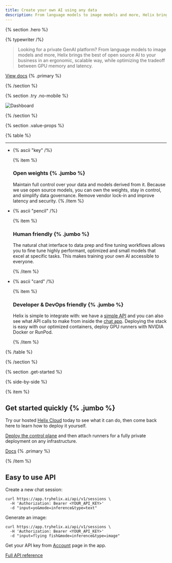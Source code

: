 ```yaml
---
title: Create your own AI using any data
description: From language models to image models and more, Helix brings the best of open source AI to your business in an ergonomic, scalable way, while optimizing the tradeoff between GPU memory and latency.
---
```


{% section .hero %}

{% typewriter /%}

> Looking for a private GenAI platform? From language models to image models and more, Helix brings the best of open source AI to your business in an ergonomic, scalable way, while optimizing the tradeoff between GPU memory and latency.

[View docs](/docs/getting-started) {% .primary %}

{% /section %}

{% section .try .no-mobile %}

![Dashboard](/dashboard.png)

{% /section %}

{% section .value-props %}

{% table %}

---

- {% ascii "key" /%}

  {% item %}

  ### Open weights {% .jumbo %}

  Maintain full control over your data and models derived from it. Because we use open source models, you can own the weights, stay in control, and simplify data governance. Remove vendor lock-in and improve latency and security.
  {% /item %}

- {% ascii "pencil" /%}

  {% item %}

  ### Human friendly {% .jumbo %}

  The natural chat interface to data prep and fine tuning workflows allows you to fine tune highly performant, optimized and small models that excel at specific tasks. This makes training your own AI accessible to everyone.

  {% /item %}

- {% ascii "card" /%}

  {% item %}

  ### Developer &amp; DevOps friendly {% .jumbo %}

  Helix is simple to integrate with: we have a [simple API](/docs/api) and you can also see what API calls to make from inside the [chat app](https://app.tryhelix.ai/). Deploying the stack is easy with our optimized containers, deploy GPU runners with NVIDIA Docker or RunPod.

  {% /item %}

{% /table %}

{% /section %}

{% section .get-started %}

{% side-by-side %}

{% item %}

## Get started quickly {% .jumbo %}

Try our hosted [Helix Cloud](https://app.tryhelix.ai) today to see what it can do, then come back here to learn how to deploy it yourself.

[Deploy the control plane](/docs/controlplane/) and then attach runners for a fully private deployment on any infrastructure.

[Docs](/docs/) {% .primary %}

{% /item %}

## Easy to use API

Create a new chat session:

```shell
curl https://app.tryhelix.ai/api/v1/sessions \
  -H 'Authorization: Bearer <YOUR_API_KEY>'
  -d "input=yo&mode=inference&type=text"
```

Generate an image:

```shell
curl https://app.tryhelix.ai/api/v1/sessions \
  -H 'Authorization: Bearer <YOUR_API_KEY>'
  -d "input=flying fish&mode=inference&type=image"
```

Get your API key from [Account](https://app.tryhelix.ai/account) page in the app.

[Full API reference](/docs/api)